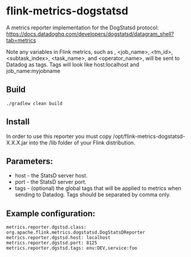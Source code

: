 # flink-metrics-dogstatsd
A metrics reporter implementation for the DogStatsd protocol:
https://docs.datadoghq.com/developers/dogstatsd/datagram_shell?tab=metrics

Note any variables in Flink metrics, such as <host>, <job_name>, <tm_id>, <subtask_index>, <task_name>, and <operator_name>, will be sent to Datadog as tags. Tags will look like host:localhost and job_name:myjobname
## Build
```
./gradlew clean build
```

## Install
In order to use this reporter you must copy /opt/flink-metrics-dogstatsd-X.X.X.jar into the /lib folder of your Flink distribution.

## Parameters:

- host - the StatsD server host.
- port - the StatsD server port.
- tags - (optional) the global tags that will be applied to metrics when sending to Datadog. Tags should be separated by comma only. 

## Example configuration:
```
metrics.reporter.dgstsd.class: org.apache.flink.metrics.dogstatsd.DogStatsDReporter
metrics.reporter.dgstsd.host: localhost
metrics.reporter.dgstsd.port: 8125
metrics.reporter.dgstsd.tags: env:DEV,service:foo
```